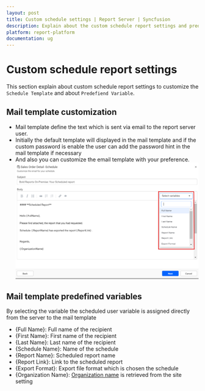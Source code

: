 ```yaml
---
layout: post
title: Custom schedule settings | Report Server | Syncfusion
description: Explain about the custom schedule report settings and predefiend variable how schedules in the Bold Reports On-Premise.
platform: report-platform
documentation: ug
---
```


# Custom schedule report settings

This section explain about custom schedule report settings to customize the `Schedule Template` and about `Predefiend Variable`.

## Mail template customization

* Mail template define the text which is sent via email to the report server user.
* Initially the default template will displayed in the mail template and if the custom password is enable the user can add the password hint in the mail template if necessary
* And also you can customize the email template with your preference.
![Customize Email Template](/static/assets/on-premise/images/manage-schedule/manage-report-schedules/customize-email-template.png)

## Mail template predefined variables

By selecting the variable the scheduled user variable is assigned directly from the server to the mail template
* {Full Name}: Full name of the recipient
* {First Name}: First name of the recipient
* {Last Name}: Last name of the recipient
* {Schedule Name}: Name of the schedule
* {Report Name}: Scheduled report name
* {Report Link}: Link to the scheduled report
* {Export Format}: Export file format which is chosen the schedule
* {Organization Name}: [Organization name](./../../../administrator-guide/custom-rebranding/#organization-name) is retrieved from the site setting